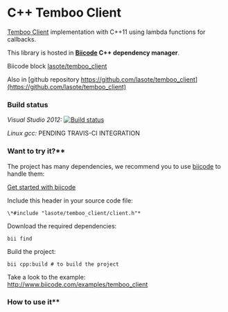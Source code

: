 # C++ Temboo Client

[Temboo Client](https://www.temboo.com/restapi/reference) implementation with C++11 using lambda functions for callbacks.

This library is hosted in **[Biicode](http://www.biicode.com) C++ dependency manager**.

Biicode block [lasote/temboo_client](http://www.biicode.com/lasote/temboo_client)

Also in [github repository https://github.com/lasote/temboo_client](https://github.com/lasote/temboo_client)


### Build status

*Visual Studio 2012:* [![Build status](https://ci.appveyor.com/api/projects/status/h63fyc99s50y5dtn?svg=true)](https://ci.appveyor.com/project/lasote/temboo-client)

*Linux gcc:* PENDING TRAVIS-CI INTEGRATION


### Want to try it?**

The project has many dependencies, we recommend you to use [biicode](http://www.biicode.com) to handle them:

[Get started with biicode](http://docs.biicode.com/c++/gettingstarted.html)

Include this header in your source code file:

    \*#include "lasote/temboo_client/client.h"* 

Download the required dependencies:

    bii find

Build the project:

    bii cpp:build # to build the project

Take a look to the example: http://www.biicode.com/examples/temboo_client


### How to use it**
